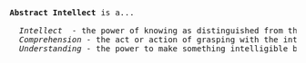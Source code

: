 <pre>
<b>Abstract Intellect</b> is a...

  <i>Intellect</i>  - the power of knowing as distinguished from the power to feel and to will.
  <i>Comprehension</i> - the act or action of grasping with the intellect, understanding.
  <i>Understanding</i> - the power to make something intelligible by applying concepts and categories.
</pre>
